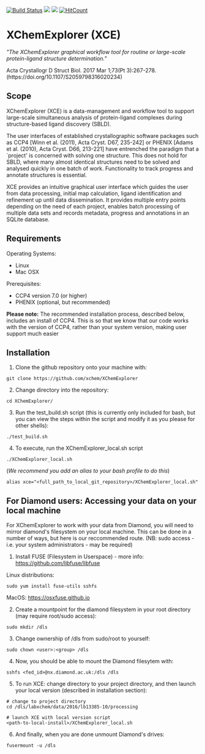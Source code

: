 [![Build Status](https://travis-ci.org/xchem/XChemExplorer.svg?branch=master)](https://travis-ci.org/xchem/XChemExplorer)
<a href="https://codeclimate.com/github/xchem/XChemExplorer/"><img src="https://codeclimate.com/github/xchem/XChemExplorer/badges/gpa.svg" /></a>
<a href="https://codeclimate.com/github/xchem/XChemExplorer/"><img src="https://codeclimate.com/github/xchem/XChemExplorer/badges/issue_count.svg" /></a>
[![HitCount](http://hits.dwyl.io/xchem/XChemExplorer.svg)](http://hits.dwyl.io/xchem/XChemExplorer)

# XChemExplorer (XCE)
<i> "The XChemExplorer graphical workflow tool for routine or large-scale protein-ligand structure determination." </i>
<p>Acta Crystallogr D Struct Biol. 2017 Mar 1;73(Pt 3):267-278. (https://doi.org/10.1107/S2059798316020234)</p> 

## Scope 

XChemExplorer (XCE) is a data-management and workflow tool to support large-scale simultaneous analysis of protein-ligand complexes during structure-based ligand discovery (SBLD). 

The user interfaces of established crystallographic software packages such as CCP4 [Winn et al. (2011), Acta Cryst. D67, 235-242] or PHENIX [Adams et al. (2010), Acta Cryst. D66, 213-221] have entrenched the paradigm that a `project' is concerned with solving one structure. This does not hold for SBLD, where many almost identical structures need to be solved and analysed quickly in one batch of work. Functionality to track progress and annotate structures is essential. 

XCE provides an intuitive graphical user interface which guides the user from data processing, initial map calculation, ligand identification and refinement up until data dissemination. It provides multiple entry points depending on the need of each project, enables batch processing of multiple data sets and records metadata, progress and annotations in an SQLite database. 

## Requirements
Operating Systems:
- Linux
- Mac OSX

Prerequisites:
- CCP4 version 7.0 (or higher)
- PHENIX (optional, but recommended)

<b>Please note:</b> The recommended installation process, described below, includes an install of CCP4. This is so that we know that our code works with the version of CCP4, rather than your system version, making user support much easier

## Installation
1. Clone the github repository onto your machine with:
```
git clone https://github.com/xchem/XChemExplorer
```

2. Change directory into the repository:
```
cd XChemExplorer/
```

3. Run the test_build.sh script (this is currently only included for bash, but you can view the steps within the script and modify it as you please for other shells):
```
./test_build.sh
```

4. To execute, run the XChemExplorer_local.sh script
```
./XChemExplorer_local.sh
```

(<i>We recommend you add an alias to your bash profile to do this</i>)
```
alias xce="<full_path_to_local_git_repository>/XChemExplorer_local.sh"
```

## For Diamond users: Accessing your data on your local machine

For XChemExplorer to work with your data from Diamond, you will need to mirror diamond's filesystem on your local machine. This can be done in a number of ways, but here is our reccommended route. (NB: sudo access - i.e. your system administrators - may be required)

1. Install FUSE (Filesystem in Userspace) - more info: https://github.com/libfuse/libfuse

Linux distributions:
```
sudo yum install fuse-utils sshfs
```

MacOS: https://osxfuse.github.io

2. Create a mountpoint for the diamond filesystem in your root directory (may require root/sudo access):
```
sudo mkdir /dls
```

3. Change ownership of /dls from sudo/root to yourself:
```
sudo chown <user>:<group> /dls
```

4. Now, you should be able to mount the Diamond filesytem with:
```
sshfs <fed_id>@nx.diamond.ac.uk:/dls /dls
```

5. To run XCE: change directory to your project directory, and then launch your local version (described in installation section):
```
# change to project directory
cd /dls/labxchem/data/2016/lb13385-10/processing

# launch XCE with local version script
<path-to-local-install>/XChemExplorer_local.sh

```

6. And finally, when you are done unmount Diamond's drives:
```
fusermount -u /dls
```

